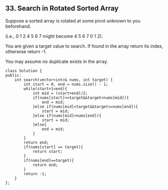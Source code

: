 ## 33. Search in Rotated Sorted Array

Suppose a sorted array is rotated at some pivot unknown to you beforehand.

(i.e., 0 1 2 4 5 6 7 might become 4 5 6 7 0 1 2).

You are given a target value to search. If found in the array return its index, otherwise return -1.

You may assume no duplicate exists in the array.

```
class Solution {
public:
    int search(vector<int>& nums, int target) {
        int start = 0, end = nums.size() - 1;
        while(start+1<end){
            int mid = (start+end)/2;
            if(nums[start]<=target&&target<nums[mid]){
                end = mid;
            }else if(nums[mid]<target&&target<=nums[end]){
                start = mid;
            }else if(nums[mid]>nums[end]){
                start = mid;
            }else{
                end = mid;
            }
        }
        return end;
        if(nums[start] == target){
            return start;
        }
        if(nums[end]==target){
            return end;
        }
        return -1;
    }
};
```